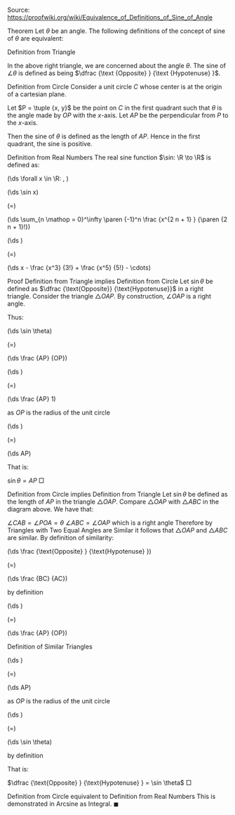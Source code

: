 # 

Source: https://proofwiki.org/wiki/Equivalence_of_Definitions_of_Sine_of_Angle



Theorem
Let $\theta$ be an angle.
The following definitions of the concept of sine of $\theta$ are equivalent:

Definition from Triangle

In the above right triangle, we are concerned about the angle $\theta$.
The sine of $\angle \theta$ is defined as being $\dfrac {\text {Opposite} } {\text {Hypotenuse} }$.

Definition from Circle
Consider a unit circle $C$ whose center is at the origin of a cartesian plane.




Let $P = \tuple {x, y}$ be the point on $C$ in the first quadrant such that $\theta$ is the angle made by $OP$ with the $x$-axis.
Let $AP$ be the perpendicular from $P$ to the $x$-axis.

Then the sine of $\theta$ is defined as the length of $AP$.
Hence in the first quadrant, the sine is positive.


Definition from Real Numbers
The real sine function $\sin: \R \to \R$ is defined as:










\(\ds \forall x \in \R: \, \)



\(\ds \sin x\)

\(=\)







\(\ds \sum_{n \mathop = 0}^\infty \paren {-1}^n \frac {x^{2 n + 1} } {\paren {2 n + 1}!}\)




















\(\ds \)

\(=\)







\(\ds x - \frac {x^3} {3!} + \frac {x^5} {5!} - \cdots\)











Proof
Definition from Triangle implies Definition from Circle
Let $\sin \theta$ be defined as $\dfrac {\text{Opposite}} {\text{Hypotenuse}}$ in a right triangle.
Consider the triangle $\triangle OAP$.
By construction, $\angle OAP$ is a right angle.

Thus:














\(\ds \sin \theta\)

\(=\)







\(\ds \frac {AP} {OP}\)




















\(\ds \)

\(=\)







\(\ds \frac {AP} 1\)





as $OP$ is the radius of the unit circle














\(\ds \)

\(=\)







\(\ds AP\)









That is:

$\sin \theta = AP$
$\Box$


Definition from Circle implies Definition from Triangle
Let $\sin \theta$ be defined as the length of $AP$ in the triangle $\triangle OAP$.
Compare $\triangle OAP$ with $\triangle ABC$ in the diagram above.
We have that:

$\angle CAB = \angle POA = \theta$
$\angle ABC = \angle OAP$ which is a right angle
Therefore by Triangles with Two Equal Angles are Similar it follows that $\triangle OAP$ and $\triangle ABC$ are similar.
By definition of similarity:














\(\ds \frac {\text{Opposite} } {\text{Hypotenuse} }\)

\(=\)







\(\ds \frac {BC} {AC}\)





by definition














\(\ds \)

\(=\)







\(\ds \frac {AP} {OP}\)





Definition of Similar Triangles














\(\ds \)

\(=\)







\(\ds AP\)





as $OP$ is the radius of the unit circle














\(\ds \)

\(=\)







\(\ds \sin \theta\)





by definition



That is:

$\dfrac {\text{Opposite} } {\text{Hypotenuse} } = \sin \theta$
$\Box$


Definition from Circle equivalent to Definition from Real Numbers
This is demonstrated in Arcsine as Integral.
$\blacksquare$





